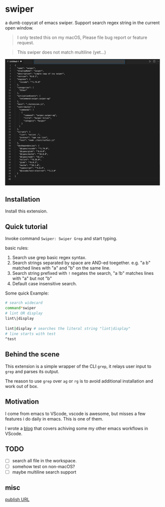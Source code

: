 # swiper

a dumb copycat of emacs swiper. Support search regex string in the current open window.

> I only tested this on my macOS, Please file bug report or feature request.

> This swiper does not match multiline (yet...)

![DEMO](./img/swiper-silver.gif)

## Installation

Install this extension.

## Quick tutorial

Invoke command `Swiper: Swiper Grep` and start typing.

basic rules:

1. Search use grep basic regex syntax.
2. Search strings separated by space are AND-ed toegether. e.g. "a b" matched lines with "a" and "b" on the same line.
3. Search string prefixed with `!` negates the search, "a !b" matches lines with "a" but not "b"
4. Default case insensitive search.

Some quick Example:

```sh
# search widecard 
command*swiper 
# lint OR display 
lint\|display

lint|display # searches the literal string "lint|display"
# line starts with test 
^test
```

## Behind the scene

This extension is a simple wrapper of the CLI `grep`, it relays user input to `grep` and parses its output.

The reason to use `grep` over `ag` or `rg` is to avoid additional installation and work out of box.

## Motivation

I come from emacs to VScode, vscode is awesome, but misses a few features i do daily in emacs. This is one of them.

I wrote a [blog](https://medium.com/@wenhoujx/boot-productivity-with-vscode-tasks-c98fa0f8b567) that covers achiving some my other emacs workflows in VScode.

## TODO

- [ ] search all file in the workspace.  
- [ ] somehow test on non-macOS?
- [ ] maybe multiline search support

## misc

[publish URL](https://marketplace.visualstudio.com/manage/publishers/wenhoujx)
